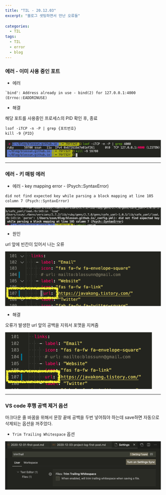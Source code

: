 ```yaml
---
title: "TIL - 20.12.03"
excerpt: "블로그 셋팅하면서 만난 오류들"

categories:
  - TIL
tags:
  - TIL
  - error
  - blog
---
```


### 에러 - 이미 사용 중인 포트

* 에러

```
`bind': Address already in use - bind(2) for 127.0.0.1:4000 (Errno::EADDRINUSE)
```

* 해결

해당 포트를 사용중인 프로세스의 PID 확인 후, 종료

```
lsof -iTCP -n -P | grep {포트번호}
kill -9 {PID}
```

![image-20201201222726482](/assets/images/TIL/image-20201201222726482.png)

---
### 에러 - 키 매핑 에러

* 에러 - key mapping error - (Psych::SyntaxError)

```
did not find expected key while parsing a block mapping at line 105 column 7 (Psych::SyntaxError)
```

![image-20201203121500534](/assets/images/TIL/image-20201203121500534.png)

* 원인

url 앞에 빈칸이 있어서 나는 오류

![image-20201203121345324](/assets/images/TIL/image-20201203121345324.png)

* 해결

오류가 발생한 url 앞의 공백을 지워서 포맷을 지켜줌

![image-20201203121550966](/assets/images/TIL/image-20201203121550966.png)


---
### VS code 후행 공백 제거 옵션

마크다운 줄 바꿈을 위해서 문장 끝에 공백을 두번 넣어줘야 하는데 save하면 자동으로 삭제되는 옵션을 꺼주었다.

* `Trim Trailing Whitespace` 옵션

![image-20201203173323683](/assets/images/TIL/image-20201203173323683.png)
